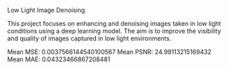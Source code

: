 Low Light Image Denoising

This project focuses on enhancing and denoising images taken in low light conditions using a deep learning model. The aim is to improve the visibility and quality of images captured in low light environments.

Mean MSE: 0.0037566144540100567
Mean PSNR: 24.99113215169432
Mean MAE: 0.04323466867208481
